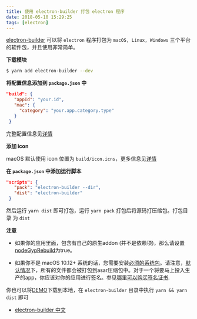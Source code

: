 ```yaml
---
title: 使用 electron-builder 打包 electron 程序
date: 2018-05-10 15:29:25
tags: [electron]
---
```


[electron-builder](https://www.electron.build/) 可以将 `electron` 程序打包为 `macOS, Linux, Windows` 三个平台的软件包，并且使用非常简单。
<!-- more --><!-- toc -->

**下载模块**

```bash
$ yarn add electron-builder --dev
```

**将配置信息添加到 `package.json` 中**

```json
"build": {
   "appId": "your.id",
   "mac": {
     "category": "your.app.category.type"
   }
 }
```

完整配置信息见[详情](https://www.electron.build/configuration/configuration#configuration)

**添加 icon**

macOS 默认使用 icon 位置为 `build/icon.icns`，更多信息见[详情](https://www.electron.build/icons)

**在 `package.json` 中添加运行脚本**

```json
"scripts": {
   "pack": "electron-builder --dir",
   "dist": "electron-builder"
 }
```

然后运行 `yarn dist` 即可打包，运行 `yarn pack` 打包后将源码打压缩包。打包目录
为 `dist`

**注意**

- 如果你的应用里面，包含有自己的原生addon (并不是依赖项)，那么请设置[nodeGypRebuild](https://www.electron.build/configuration/configuration#Configuration-nodeGypRebuild)为true。

- 如果你不是 macOS 10.12+ 系统的话，您需要安装[必须的系统包](https://electron.org.cn/builder/multi-platform-build.html)。请注意，[默认情况](https://www.electron.build/configuration/configuration#Configuration-asar)下，所有的文件都会被打包到asar压缩包中。对于一个将要马上投入生产的app，你应该对你的应用进行签名。参见[哪里可以购买签名证书](https://www.electron.build/code-signing#where-to-buy-code-signing-certificate).

你也可以将[DEMO](https://github.com/wxnacy/study/tree/master/node/electron/electron-builder)下载到本地，在 `electron-builder` 目录中执行 `yarn && yarn dist` 即可

- [electron-builder 中文](https://electron.org.cn/builder/index.html)
